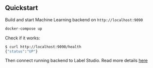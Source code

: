 ## Quickstart

Build and start Machine Learning backend on `http://localhost:9090`

```bash
docker-compose up
```

Check if it works:

```bash
$ curl http://localhost:9090/health
{"status":"UP"}
```


Then connect running backend to Label Studio. Read more details [here](https://labelstud.io/guide/ml.html)
